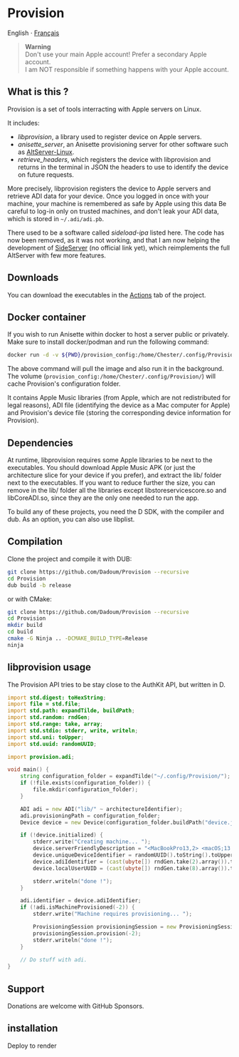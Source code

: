 # Provision

English ⋅ [Français](LISEZMOI.md)

> **Warning**  \
> Don't use your main Apple account! Prefer a secondary Apple account.  \
> I am NOT responsible if something happens with your Apple account.

## What is this ?

Provision is a set of tools interracting with Apple servers on Linux.

It includes:

- *libprovision*, a library used to register device on Apple servers.
- *anisette_server*, an Anisette provisioning server for other software such as
  [AltServer-Linux](https://github.com/NyaMisty/AltServer-Linux).
- *retrieve_headers*, which registers the device with libprovision and returns in the terminal in
  JSON the headers to use to identify the device on future requests.

More precisely, libprovision registers the device to Apple servers and retrieve ADI data for your device.
Once you logged in once with your machine, your machine is remembered as safe by Apple using this data
Be careful to log-in only on trusted machines, and don't leak your ADI data, which is stored in `~/.adi/adi.pb`.

There used to be a software called *sideload-ipa* listed here. The code has now been removed, as it was not working,
and that I am now helping the development of [SideServer]() (no official link yet), which reimplements the full AltServer
with few more features.

## Downloads

You can download the executables in the [Actions](https://github.com/Dadoum/Provision/actions) tab of the project.

## Docker container

If you wish to run Anisette within docker to host a server public or privately. Make sure to install docker/podman 
and run the following command:

```bash
docker run -d -v ${PWD}/provision_config:/home/Chester/.config/Provision/ --restart=always -p 6969:6969 --name anisette dadoum/anisette-server:latest
```

The above command will pull the image and also run it in the background. The volume 
(`provision_config:/home/Chester/.config/Provision/`) will cache Provision's configuration folder.

It contains Apple Music libraries (from Apple, which are not redistributed for legal reasons), ADI file (identifying the 
device as a Mac computer for Apple) and Provision's device file (storing the corresponding device information for Provision).

## Dependencies

At runtime, libprovision requires some Apple libraries to be next to the executables. You should
download Apple Music APK (or just the architecture slice for your device if you prefer), and extract
the lib/ folder next to the executables. If you want to reduce further the size, you can remove in the lib/
folder all the libraries except libstoreservicescore.so and libCoreADI.so, since they are the only one
needed to run the app.

To build any of these projects, you need the D SDK, with the compiler and dub. As an option, you can also use libplist.

## Compilation

Clone the project and compile it with DUB:

```bash
git clone https://github.com/Dadoum/Provision --recursive
cd Provision
dub build -b release
```

or with CMake:

```bash
git clone https://github.com/Dadoum/Provision --recursive
cd Provision
mkdir build
cd build
cmake -G Ninja .. -DCMAKE_BUILD_TYPE=Release 
ninja
```

## libprovision usage

The Provision API tries to be stay close to the AuthKit API, but written in D.

```d
import std.digest: toHexString;
import file = std.file;
import std.path: expandTilde, buildPath;
import std.random: rndGen;
import std.range: take, array;
import std.stdio: stderr, write, writeln;
import std.uni: toUpper;
import std.uuid: randomUUID;

import provision.adi;

void main() {
    string configuration_folder = expandTilde("~/.config/Provision/");
    if (!file.exists(configuration_folder)) {
        file.mkdir(configuration_folder);
    }

    ADI adi = new ADI("lib/" ~ architectureIdentifier);
    adi.provisioningPath = configuration_folder;
    Device device = new Device(configuration_folder.buildPath("device.json"));

    if (!device.initialized) {
        stderr.write("Creating machine... ");
        device.serverFriendlyDescription = "<MacBookPro13,2> <macOS;13.1;22C65> <com.apple.AuthKit/1 (com.apple.dt.Xcode/3594.4.19)>";
        device.uniqueDeviceIdentifier = randomUUID().toString().toUpper();
        device.adiIdentifier = (cast(ubyte[]) rndGen.take(2).array()).toHexString().toLower();
        device.localUserUUID = (cast(ubyte[]) rndGen.take(8).array()).toHexString().toUpper();

        stderr.writeln("done !");
    }

    adi.identifier = device.adiIdentifier;
    if (!adi.isMachineProvisioned(-2)) {
        stderr.write("Machine requires provisioning... ");

        ProvisioningSession provisioningSession = new ProvisioningSession(adi, device);
        provisioningSession.provision(-2);
        stderr.writeln("done !");
    }
  
    // Do stuff with adi.
}
```

## Support

Donations are welcome with GitHub Sponsors.

## installation
Deploy to render
